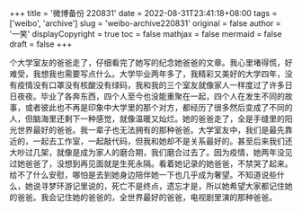+++
title = '微博备份 220831'
date = 2022-08-31T23:41:18+08:00
tags = ['weibo', 'archive']
slug = 'weibo-archive220831'
original = false
author = '一笑'
displayCopyright = true
toc = false
mathjax = false
mermaid = false
draft = false
+++

个大学室友的爸爸走了，仔细看完了她写的纪念她爸爸的文章。我心里堵得慌，好难受，我想我也需要写点什么。大学毕业两年多了，我精彩又美好的大学四年，没有疫情没有口罩没有核酸没有绿码，我和我的三个室友就像家人一样度过了许多日日夜夜。毕业了各奔东西，四个人至今也没能重聚在一起，四个人在发生不同的故事，或者彼此也不再是印象中大学里的那个对方，都经历了很多然后变成了不同的人，但脑海里还剩下一种感觉，就像温暖又灿烂。她的爸爸走了，全是手缝里的阳光世界最好的爸爸。我一辈子也无法拥有的那种爸爸。大学室友中，我们是最先靠近的，一起去工作室，一起敲代码，但我和她却不是关系最好的。甚至后来我们还大吵过几架，就像是成为家人的磨合期，我们磨合过去了。因为疫情，她两年没见过她爸爸了，没想到再见面就是生死永隔。看着她记录的她爸爸，不禁哭了起来。给不了什么安慰，哪怕是去到她身边陪伴她一下也几乎成为奢望。不知道说些什么，她说寻梦环游记里说的，死亡不是终点，遗忘才是，所以她希望大家都记住她的爸爸。我会记住她的爸爸的，全世界最好的爸爸，电视剧里演的那种爸爸。
